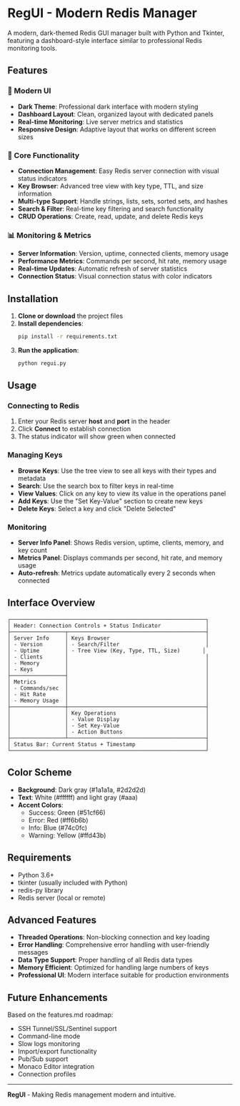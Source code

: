 # RegUI - Modern Redis Manager

A modern, dark-themed Redis GUI manager built with Python and Tkinter, featuring a dashboard-style interface similar to professional Redis monitoring tools.

## Features

### 🎨 Modern UI
- **Dark Theme**: Professional dark interface with modern styling
- **Dashboard Layout**: Clean, organized layout with dedicated panels
- **Real-time Monitoring**: Live server metrics and statistics
- **Responsive Design**: Adaptive layout that works on different screen sizes

### 🔧 Core Functionality
- **Connection Management**: Easy Redis server connection with visual status indicators
- **Key Browser**: Advanced tree view with key type, TTL, and size information
- **Multi-type Support**: Handle strings, lists, sets, sorted sets, and hashes
- **Search & Filter**: Real-time key filtering and search functionality
- **CRUD Operations**: Create, read, update, and delete Redis keys

### 📊 Monitoring & Metrics
- **Server Information**: Version, uptime, connected clients, memory usage
- **Performance Metrics**: Commands per second, hit rate, memory usage
- **Real-time Updates**: Automatic refresh of server statistics
- **Connection Status**: Visual connection status with color indicators

## Installation

1. **Clone or download** the project files
2. **Install dependencies**:
   ```bash
   pip install -r requirements.txt
   ```
3. **Run the application**:
   ```bash
   python regui.py
   ```

## Usage

### Connecting to Redis
1. Enter your Redis server **host** and **port** in the header
2. Click **Connect** to establish connection
3. The status indicator will show green when connected

### Managing Keys
- **Browse Keys**: Use the tree view to see all keys with their types and metadata
- **Search**: Use the search box to filter keys in real-time
- **View Values**: Click on any key to view its value in the operations panel
- **Add Keys**: Use the "Set Key-Value" section to create new keys
- **Delete Keys**: Select a key and click "Delete Selected"

### Monitoring
- **Server Info Panel**: Shows Redis version, uptime, clients, memory, and key count
- **Metrics Panel**: Displays commands per second, hit rate, and memory usage
- **Auto-refresh**: Metrics update automatically every 2 seconds when connected

## Interface Overview

```
┌─────────────────────────────────────────────────────────────┐
│ Header: Connection Controls + Status Indicator              │
├─────────────────┬───────────────────────────────────────────┤
│ Server Info     │ Keys Browser                              │
│ - Version       │ - Search/Filter                           │
│ - Uptime        │ - Tree View (Key, Type, TTL, Size)       │
│ - Clients       │                                           │
│ - Memory        │                                           │
│ - Keys          │                                           │
├─────────────────┤                                           │
│ Metrics         │                                           │
│ - Commands/sec  │                                           │
│ - Hit Rate      │                                           │
│ - Memory Usage  │                                           │
├─────────────────┼───────────────────────────────────────────┤
│                 │ Key Operations                            │
│                 │ - Value Display                           │
│                 │ - Set Key-Value                           │
│                 │ - Action Buttons                          │
├─────────────────┴───────────────────────────────────────────┤
│ Status Bar: Current Status + Timestamp                      │
└─────────────────────────────────────────────────────────────┘
```

## Color Scheme

- **Background**: Dark gray (#1a1a1a, #2d2d2d)
- **Text**: White (#ffffff) and light gray (#aaa)
- **Accent Colors**:
  - Success: Green (#51cf66)
  - Error: Red (#ff6b6b)
  - Info: Blue (#74c0fc)
  - Warning: Yellow (#ffd43b)

## Requirements

- Python 3.6+
- tkinter (usually included with Python)
- redis-py library
- Redis server (local or remote)

## Advanced Features

- **Threaded Operations**: Non-blocking connection and key loading
- **Error Handling**: Comprehensive error handling with user-friendly messages
- **Data Type Support**: Proper handling of all Redis data types
- **Memory Efficient**: Optimized for handling large numbers of keys
- **Professional UI**: Modern interface suitable for production environments

## Future Enhancements

Based on the features.md roadmap:
- SSH Tunnel/SSL/Sentinel support
- Command-line mode
- Slow logs monitoring
- Import/export functionality
- Pub/Sub support
- Monaco Editor integration
- Connection profiles

---

**RegUI** - Making Redis management modern and intuitive.
